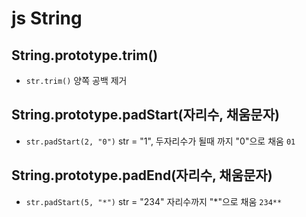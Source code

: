 # js String

  ## String.prototype.trim()
  - `str.trim()` 양쪽 공백 제거

  ## String.prototype.padStart(자리수, 채움문자)
  - `str.padStart(2, "0")` str = "1",  두자리수가 될때 까지 "0"으로 채움 `01`

  ## String.prototype.padEnd(자리수, 채움문자)
  - `str.padStart(5, "*")` str = "234" 자리수까지 "*"으로 채움 `234**`